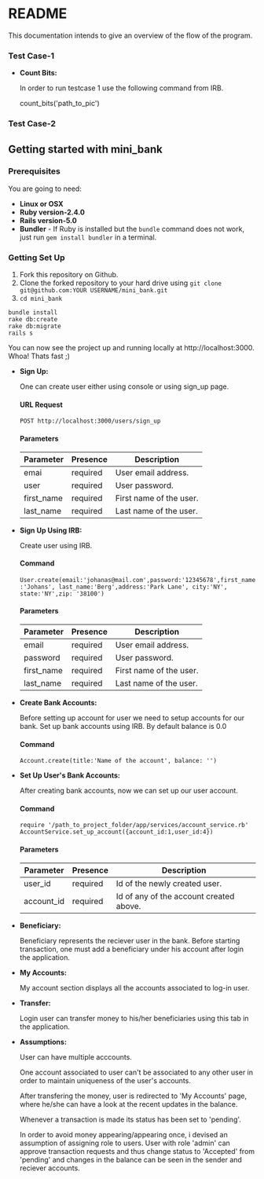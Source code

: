 # README
This documentation intends to give an overview of the flow of the program.

### Test Case-1

+ **Count Bits:**

  In order to run testcase 1 use the following command from IRB.

  count_bits('path_to_pic')

### Test Case-2

Getting started with mini_bank
--------------------------------

### Prerequisites

You are going to need:

- **Linux or OSX**
- **Ruby version-2.4.0**
- **Rails version-5.0**
- **Bundler** - If Ruby is installed but the `bundle` command does not work, just run `gem install bundler` in a terminal.

### Getting Set Up

1. Fork this repository on Github.
2. Clone the forked repository to your hard drive using `git clone git@github.com:YOUR USERNAME/mini_bank.git`
3. `cd mini_bank`

```shell
bundle install
rake db:create
rake db:migrate
rails s
```

You can now see the project up and running locally at http://localhost:3000. Whoa! Thats fast ;)

+ **Sign Up:**

  One can create user either using console or using sign_up page.

  #### URL Request
  `POST http://localhost:3000/users/sign_up`

  #### Parameters
  Parameter | Presence | Description
  --- | --- | ---
  emai | required | User email address.
  user | required | User password.
  first_name | required | First name of the user.
  last_name | required | Last name of the user.

+ **Sign Up Using IRB:**

  Create user using IRB.

  #### Command
  `User.create(email:'johanas@mail.com',password:'12345678',first_name:'Johans',
    last_name:'Berg',address:'Park Lane', city:'NY', state:'NY',zip: '38100')`

  #### Parameters
  Parameter | Presence | Description
  --- | --- | ---
  email | required | User email address.
  password | required | User password.
  first_name | required | First name of the user.
  last_name | required | Last name of the user.

+ **Create Bank Accounts:**


  Before setting up account for user we need to setup accounts for our bank.
  Set up bank accounts using IRB.
  By default balance is 0.0

  #### Command
  `Account.create(title:'Name of the account', balance: '')`

+ **Set Up User's Bank Accounts:**


  After creating bank accounts, now we can set up our user account.

  #### Command
  `require '/path_to_project_folder/app/services/account_service.rb'`
  `AccountService.set_up_account({account_id:1,user_id:4})`

  #### Parameters
  Parameter | Presence | Description
  --- | --- | ---
  user_id | required | Id of the newly created user.
  account_id | required | Id of any of the account created above.

+ **Beneficiary:**


  Beneficiary represents the reciever user in the bank.
  Before starting transaction, one must add a beneficiary under his account after login the application.


+ **My Accounts:**

  My account section displays all the accounts associated to log-in user.


+ **Transfer:**

  Login user can transfer money to his/her beneficiaries using this tab in the application.


+ **Assumptions:**

  User can have multiple acccounts.

  One account associated to user can't be associated to any other user in order to maintain uniqueness of the user's accounts.

  After transfering the money, user is redirected to 'My Accounts' page, where he/she can have a look at the recent updates in the balance.

  Whenever a transaction is made its status has been set to 'pending'.

  In order to avoid money appearing/appearing once, i devised an assumption of assigning role to users. User with role 'admin' can approve transaction
  requests and thus change status to 'Accepted' from 'pending' and changes in the balance can be seen in the sender and reciever
  accounts.
